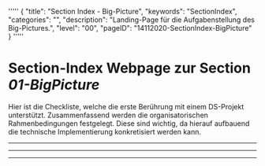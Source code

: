 '''''
{
"title": "Section Index - Big-Picture",
"keywords": "SectionIndex",
"categories": "",
"description": "Landing-Page für die Aufgabenstellung des Big-Pictures.",
"level": "00",
"pageID": "14112020-SectionIndex-BigPicture"
}
'''''


<h1>Section-Index Webpage zur Section <i>01-BigPicture</i></h1>

Hier ist die Checkliste, welche die erste Berührung mit einem DS-Projekt unterstützt. Zusammenfassend werden die organisatorischen Rahmenbedingungen festgelegt. Diese sind wichtig, da hierauf aufbauend die technische Implementierung konkretisiert werden kann.

<hr><hr><hr>